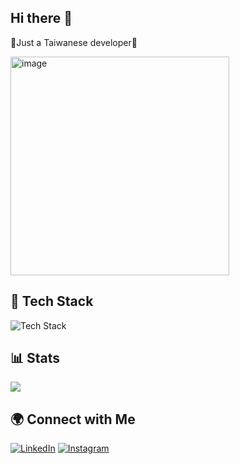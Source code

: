 ## Hi there 👋

🧋Just a Taiwanese developer🧋

<img width="350" alt="image" src="https://github.com/user-attachments/assets/c2c07118-c180-40f9-b833-13dfb4145dba" />




## 🔧 Tech Stack
<img src="https://skillicons.dev/icons?i=python,vue,cpp,docker,postgres" alt="Tech Stack" />

## 📊 Stats
<img src="https://github-readme-stats-six-phi-83.vercel.app/api?username=xuno8&show_icons=true&theme=tokyonight&border_radius=10&include_all_commits=true&rank_icon=github" />

<!--
### 🔥 Contribution Streak
  <a href="https://git.io/streak-stats">
    <img src="https://streak-stats.demolab.com/?user=xuno8&theme=tokyonight&border_radius=10" />
  </a>
-->

## 🌍 Connect with Me
[![LinkedIn](https://img.shields.io/badge/-LinkedIn-0A66C2?logo=linkedin&logoColor=white&style=flat-square)](https://www.linkedin.com/in/xuno8/)
[![Instagram](https://img.shields.io/badge/-@tim.lxn-E4405F?logo=instagram&logoColor=white&style=flat-square)](https://instagram.com/tim.lxn)
